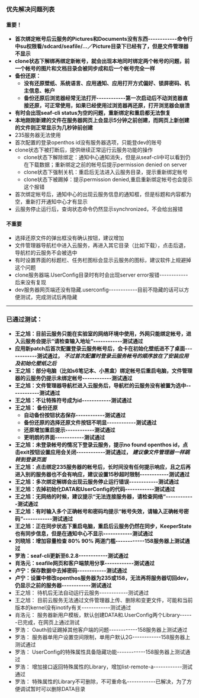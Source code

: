 ### 优先解决问题列表
#### 重要！
- **首次绑定帐号后云服务的Pictures和Documents没有东西------------命令行中su权限看/sdcard/seafile/...／Picture目录下已经有了，但是文件管理器不显示**
- **clone状态下解绑再绑定新帐号，就会出现本地同时绑定两个帐号的问题，前一个帐号的图片和文档目录会被同步成和后一个帐号完全一样**
- **备份还原：**
   - **没有还原壁纸、系统语言、应用通知、应用打开方式偏好、锁屏密码、机主信息、帐户**
   - **备份还原后浏览器经常无法打开------------第一次启动后不动浏览器直接还原，可正常使用，如果已经使用过浏览器再还原，打开浏览器会崩溃**
- **有时会出现seaf-cli status为空的问题，重新绑定和重启都无法恢复**
- **本地刚刚新建的文件在服务器网页上会显示5分钟之前创建，而网页上新创建的文件则正常显示为几秒钟前创建**
- 235服务器无法使用
- 首次配置的登录openthos id没有服务器选项，只能登dev的账号
- clone状态下被打断后，提供继续正常运行云服务功能的操作
   - clone状态下解除绑定：通知中心通知消失，但是从seaf-cli中可以看到仍在下载数据；重新绑定之前的帐号后提示permission denied on server
   - clone状态下强制关机：重启后无法进入云服务目录，提示重新绑定帐号
   - clone状态下被踢掉：提示permission denied,重启重新绑定帐号也会提示这个报错
- 首次绑定帐号后，通知中心的出现云服务信息的通知框，但是标题和内容都为空，重新打开通知中心才有显示
- 云服务停止运行后，查询状态命令仍然显示synchronized，不会给出报错

#### 不重要
- 选择还原文件的弹出框没有确认按钮，建议增加
- 文件管理器导航栏中进入云服务，再进入其它目录（比如下载），点击后退，导航栏的云服务不会被选中
- 有时设置界面的标题栏、任务栏图标会显示云服务的图标，建议软件上规避掉这个问题
- clone服务器端.UserConfig目录时有时会出现server error报错------------后来没有复现
- dev服务器网页端还没有隐藏.userconfig------------目前不隐藏的话可以方便测试，完成测试后再隐藏
***
### 已通过测试：
- **王之旭：目前云服务只能在实验室的网络环境中使用，外网只能绑定帐号，进入云服务会提示“请检查输入地址“------------测试通过**
- **应用新patch后首次配置登录云服务帐号后，会卡在初始化壁纸进不了桌面------------测试通过，** ***不过首次配置时登录云服务帐号的顺序放在了安装应用及初始化壁纸之后***
- **王之旭：部分电脑（比如s6笔记本、小黑盒）绑定帐号后重启电脑，文件管理器的云服务仍提示未绑定帐号------------测试通过**
- **王之旭：文件管理器导航栏进入云服务后，导航栏的云服务没有被置为选中------------测试通过**
- **王之旭：不让特殊符号成为id------------测试通过**
- **王之旭： 备份还原**
   - **自动备份按钮状态保存------------测试通过**
   - **备份还原的选择还原文件按钮不明显------------测试通过**
   - **还原增加重启提示------------测试通过**
   - **更明朗的界面------------测试通过**
- **王之旭：未登录帐号的情况下登录云服务，提示no found openthos id，点击exit按钮设置应用会关闭------------测试通过，** ***建议像文件管理器一样跳转到登录页面***
- **王之旭：点击绑定235服务器的帐号后，长时间没有任何提示响应，且之后再进入别的服务器也不会有响应，建议设置15秒超时限制------------测试通过**
- **王之旭：多次绑定解绑会出现云服务停止运行错误------------测试通过**
- **王之旭：去掉初始化DATA和UserConfig的代码------------测试通过**
- **王之旭：无网络的时候，建议提示“无法连接服务器，请检查网络“------------测试通过**
- **王之旭：有时输入多个正确帐号和密码均提示“帐号失效，请输入正确帐号密码“------------测试通过**
- **王之旭：正在同步状态下重启电脑，重启后云服务仍然在同步，KeeperState也有同步信息，但是在通知中心不显示------------测试通过**
- **刘晓旭：增加容量检查 80% 90% 两道门槛------------158服务器上测试通过**
- **罗浩：seaf-cli更新至6.2.8------------测试通过**
- **肖洛元：seafile网页和客户端禁用分享------------测试通过**
- **卢宁：保存数据中去掉密码------------测试通过**
- **卢宁：设置中修改openthos服务器为235或158，无法再将服务器切回dev，仍显示之前的服务器------------测试通过**
- 王之旭： 待机后无法自动运行云服务------------测试通过
- 王之旭： 目前云服务无法通过文件管理器上传、删除和变更文件，可能和当前版本的kernel没有inotify有关------------测试通过
- 肖洛元： 服务器新用户模板，默认创建DATA和.UserConfig两个Library------已完成，在网页上通过测试
- 罗浩： Oauth验证踢掉其他客户端的问题------------158服务器上测试通过
- 罗浩： 服务器单用户设置空间限制，单用户默认2G------------158服务器上测试通过
- 罗浩： UserConfig的特殊属性具备隐藏功能------------158服务器上测试通过
- 罗浩： 增加接口返回特殊属性的Library，增加list-remote-a------------测试通过
- 罗浩： 特殊属性的Library不可删除，不可重命名------------已解决，为了方便调试暂时可以删除DATA目录
